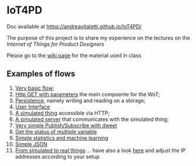 # IoT4PD

Doc available at https://andreavitaletti.github.io/IoT4PD/

The purpose of this project is to share my experience on the lectures on the *Internet of Things for Product Designers*

Please go to the [wiki page](https://github.com/andreavitaletti/IoT4PD/wiki) for the material used in class

## Examples of flows

1. [Very basic flow](code/1_basic_flow.nrd);
2. [Http GET with parameters](code/2_http_get_with_param.nrd) the main compoente for the WoT;
3. [Persistence](code/3_persistance.nrd), namely writing and reading on a storage;
4. [User Interface](code/4_UI.nrd)
5. [A simulated thing](code/5_simulated_thing.nrd) accessible via HTTP;
6. [A simulated server](code/6_simulated_server.nrd) that communicates with the simulated thing; 
7. [Very simple Publish/Subscribe with dweet](code/7_PS_DWEET.nrd)
8. [Get the status of multiple variable](code/8_status_of_multiple_variables.nrd)
9. [Simple statistics and machine learning](code/9_stats.nrd)
10. [Simple JSON](code/10_json.nrd)
11. [From simulated to real things](code/11_fromsimulatedtoreal.nrd) ... have also a look [here](https://github.com/andreavitaletti/IoT4PD/wiki/Arduino.md) and adjust the IP addresses according to your setup

